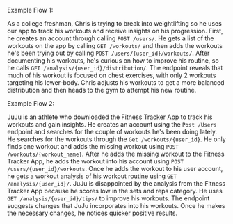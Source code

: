 Example Flow 1: 

As a college freshman, Chris is trying to break into weightlifting so he uses our app to track his workouts and receive insights on his progression. First, he creates an account through calling `POST /users/`. He gets a list of the workouts on the app by calling `GET /workouts/` and then adds the workouts he's been trying out by calling `POST /users/{user_id}/workouts/`. After documenting his workouts, he's curious on how to improve his routine, so he calls `GET /analysis/{user_id}/distribution/`. The endpoint reveals that much of his workout is focused on chest exercises, with only 2 workouts targeting his lower-body. Chris adjusts his workouts to get a more balanced distribution and then heads to the gym to attempt his new routine.

Example Flow 2:

JuJu is an athlete who downloaded the Fitness Tracker App to track his workouts and gain insights. He creates an account using the `Post /Users` endpoint and searches for the couple of workouts he's been doing lately. He searches for the workouts through the `Get /workouts/{user_id}`. He only finds one workout and adds the missing workout using `POST /workouts/{workout_name}`. After he adds the missing workout to the Fitness Tracker App, he adds the workout into his account using `POST /users/{user_id}/workouts`. Once he adds the workout to his user account, he gets a workout analysis of his workout routine using `GET /analysis/{user_id}/`. JuJu is disappointed by the analysis from the Fitness Tracker App because he scores low in the sets and reps category. He uses `GET /analysis/{user_id}/tips/` to improve his workouts. The endpoint suggests changes that JuJu incorporates into his workouts. Once he makes the necessary changes, he notices quicker positive results.
